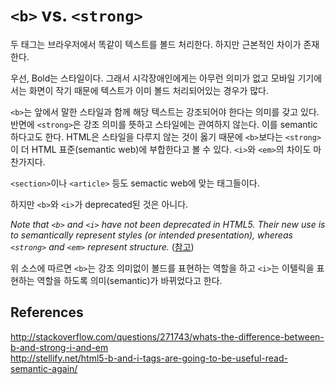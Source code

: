 # `<b>` vs. `<strong>`

두 태그는 브라우저에서 똑같이 텍스트를 볼드 처리한다. 하지만 근본적인 차이가 존재한다. 

우선, Bold는 스타일이다. 그래서 시각장애인에게는 아무런 의미가 없고 모바일 기기에서는 화면이 작기 때문에 텍스트가 이미 볼드 처리되어있는 경우가 많다.

`<b>`는 앞에서 말한 스타일과 함께 해당 텍스트는 강조되어야 한다는 의미를 갖고 있다. 반면에 `<strong>`은 강조 의미를 뜻하고 스타일에는 관여하지 않는다. 이를 semantic하다고도 한다. HTML은 스타일을 다루지 않는 것이 옳기 때문에 `<b>`보다는 `<strong>`이 더 HTML 표준(semantic web)에 부합한다고 볼 수 있다. `<i>`와 `<em>`의 차이도 마찬가지다. 

`<section>`이나 `<article>` 등도 semactic web에 맞는 태그들이다.

하지만 `<b>`와 `<i>`가 deprecated된 것은 아니다.

*Note that `<b>` and `<i>` have not been deprecated in HTML5. Their new use is to semantically represent styles (or intended presentation), whereas `<strong>` and `<em>` represent structure.* ([참고](http://stellify.net/html5-b-and-i-tags-are-going-to-be-useful-read-semantic-again/))

위 소스에 따르면 `<b>`는 강조 의미없이 볼드를 표현하는 역할을 하고 `<i>`는 이텔릭을 표현하는 역할을 하도록 의미(semantic)가 바뀌었다고 한다.

## References
<http://stackoverflow.com/questions/271743/whats-the-difference-between-b-and-strong-i-and-em>  
<http://stellify.net/html5-b-and-i-tags-are-going-to-be-useful-read-semantic-again/>